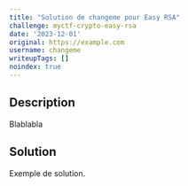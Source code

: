 ```yaml
---
title: "Solution de changeme pour Easy RSA"
challenge: myctf-crypto-easy-rsa
date: '2023-12-01'
original: https://example.com
username: changeme
writeupTags: []
noindex: true
---
```


## Description

Blablabla

## Solution

Exemple de solution.
